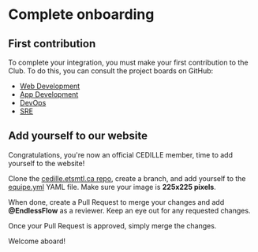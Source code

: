 # Complete onboarding

## First contribution

To complete your integration, you must make your first contribution to the
Club. To do this, you can consult the project boards on GitHub:

- [Web Development](https://github.com/orgs/ClubCedille/projects/13)
- [App Development](https://github.com/orgs/ClubCedille/projects/12)
- [DevOps](https://github.com/orgs/ClubCedille/projects/14)
- [SRE](https://github.com/orgs/ClubCedille/projects/16/views/1)


## Add yourself to our website
Congratulations, you're now an official CEDILLE member, time to add yourself to the website!

Clone the [cedille.etsmtl.ca repo](https://github.com/ClubCedille/cedille.etsmtl.ca/tree/master), create a branch, and add yourself to the [equipe.yml](https://github.com/ClubCedille/cedille.etsmtl.ca/blob/master/data/equipe.yml) YAML file. Make sure your image is **225x225 pixels**.

When done, create a Pull Request to merge your changes and add **@EndlessFlow** as a reviewer. Keep an eye out for any requested changes.

Once your Pull Request is approved, simply merge the changes.

Welcome aboard!
